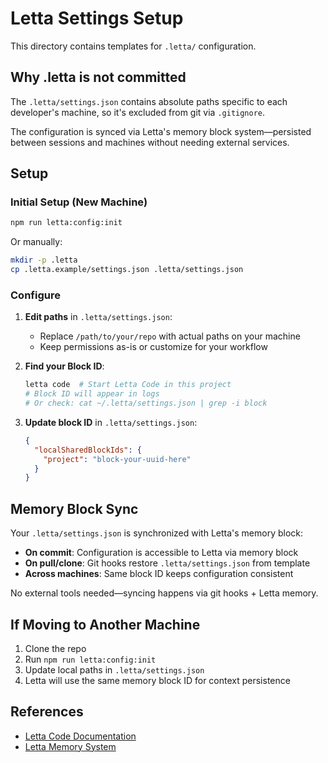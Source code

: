 # Letta Settings Setup

This directory contains templates for `.letta/` configuration.

## Why .letta is not committed

The `.letta/settings.json` contains absolute paths specific to each developer's machine, so it's excluded from git via `.gitignore`.

The configuration is synced via Letta's memory block system—persisted between sessions and machines without needing external services.

## Setup

### Initial Setup (New Machine)

```bash
npm run letta:config:init
```

Or manually:
```bash
mkdir -p .letta
cp .letta.example/settings.json .letta/settings.json
```

### Configure

1. **Edit paths** in `.letta/settings.json`:
   - Replace `/path/to/your/repo` with actual paths on your machine
   - Keep permissions as-is or customize for your workflow

2. **Find your Block ID**:
   ```bash
   letta code  # Start Letta Code in this project
   # Block ID will appear in logs
   # Or check: cat ~/.letta/settings.json | grep -i block
   ```

3. **Update block ID** in `.letta/settings.json`:
   ```json
   {
     "localSharedBlockIds": {
       "project": "block-your-uuid-here"
     }
   }
   ```

## Memory Block Sync

Your `.letta/settings.json` is synchronized with Letta's memory block:

- **On commit**: Configuration is accessible to Letta via memory block
- **On pull/clone**: Git hooks restore `.letta/settings.json` from template
- **Across machines**: Same block ID keeps configuration consistent

No external tools needed—syncing happens via git hooks + Letta memory.

## If Moving to Another Machine

1. Clone the repo
2. Run `npm run letta:config:init` 
3. Update local paths in `.letta/settings.json`
4. Letta will use the same memory block ID for context persistence

## References

- [Letta Code Documentation](https://docs.letta.com/letta-code)
- [Letta Memory System](https://docs.letta.com/guides/agents/memory)
